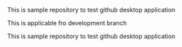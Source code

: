 This is sample repository to test github desktop application

This is applicable fro development branch

This is sample repository to test github desktop application  

